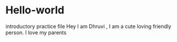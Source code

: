 # Hello-world
introductory practice file
Hey I am Dhruvi , I am a cute loving friendly person.
I love my parents
